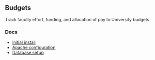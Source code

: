 ## Budgets

Track faculty effort, funding, and allocation of pay to University budgets.

### Docs

* [Initial install](docs/initial-install.txt)
* [Apache configuration](docs/apache-configuration.txt)
* [Database setup](docs/database-setup.sql)
